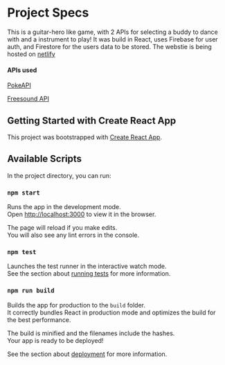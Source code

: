 # Project Specs

This is a guitar-hero like game, with 2 APIs for selecting a buddy to dance with and a instrument to play! It was build in React, uses Firebase for user auth, and Firestore for the users data to be stored. The webstie is being hosted on [netlify](https://confident-ramanujan-d2168b.netlify.app/)

#### APIs used

[PokeAPI](https://pokeapi.co/)

[Freesound API](https://freesound.org/docs/api/)

## Getting Started with Create React App

This project was bootstrapped with [Create React App](https://github.com/facebook/create-react-app).

## Available Scripts

In the project directory, you can run:

### `npm start`

Runs the app in the development mode.\
Open [http://localhost:3000](http://localhost:3000) to view it in the browser.

The page will reload if you make edits.\
You will also see any lint errors in the console.

### `npm test`

Launches the test runner in the interactive watch mode.\
See the section about [running tests](https://facebook.github.io/create-react-app/docs/running-tests) for more information.

### `npm run build`

Builds the app for production to the `build` folder.\
It correctly bundles React in production mode and optimizes the build for the best performance.

The build is minified and the filenames include the hashes.\
Your app is ready to be deployed!

See the section about [deployment](https://facebook.github.io/create-react-app/docs/deployment) for more information.

